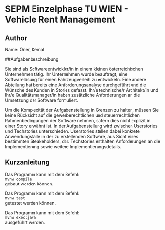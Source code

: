 # SEPM Einzelphase TU WIEN - Vehicle Rent Management


## Author

Name: Öner, Kemal


##Aufgabenbeschreibung


Sie sind als Softwareentwickler/in in einem kleinen österreichischen Unternehmen tätig. Ihr Unternehmen wurde beauftragt, eine Softwarelösung für einen Fahrzeugverleih zu entwickeln. Eine andere Abteilung hat bereits eine Anforderungsanalyse durchgeführt und die Wünsche des Kunden in Stories gefasst. Ihr/e technische/r Architekt/in und Ihr/e Qualitätsmanager/in haben zusätzliche Anforderungen an die Umsetzung der Software formuliert.

Um die Komplexität der Aufgabenstellung in Grenzen zu halten, müssen Sie keine Rücksicht auf die gewerberechtlichen und steuerrechtlichen Rahmenbedingungen der Software nehmen, sofern dies nicht explizit in einer Story erwähnt ist. In der Aufgabenstellung wird zwischen Userstories und Techstories unterschieden. Userstories stellen dabei konkrete Anwendungsfälle in der zu erstellenden Software, aus Sicht eines bestimmten Steakeholders, dar. Techstories enthalten Anforderungen an die Implementierung sowie weitere Implementierungsdetails.

## Kurzanleitung

Das Programm kann mit dem Befehl:\
```mvnw compile```\
gebaut werden können.

Das Programm kann mit dem Befehl:\
```mvnw test```\
getestet werden können.

Das Programm kann mit dem Befehl:\
```mvnw exec:java```\
ausgeführt werden.